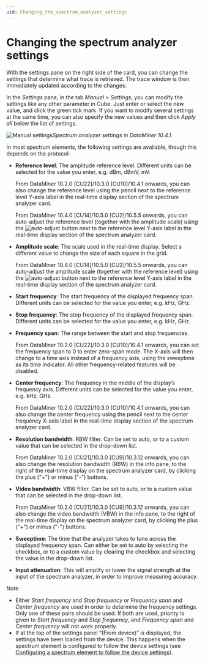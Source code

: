 ```yaml
---
uid: Changing_the_spectrum_analyzer_settings
---
```


# Changing the spectrum analyzer settings

With the settings pane on the right side of the card, you can change the settings that determine what trace is retrieved. The trace window is then immediately updated according to the changes.

In the *Settings* pane, in the tab *Manual* > *Settings*, you can modify the settings like any other parameter in Cube. Just enter or select the new value, and click the green tick mark. If you want to modify several settings at the same time, you can also specify the new values and then click *Apply all* below the list of settings.

![Manual settings](~/user-guide/images/SA_Manual_Settings.png)*Spectrum analyzer settings in DataMiner 10.4.1*

In most spectrum elements, the following settings are available, though this depends on the protocol:

- **Reference level**: The amplitude reference level. Different units can be selected for the value you enter, e.g. dBm, dBmV, mV.

  From DataMiner 10.2.0 [CU22]/10.3.0 [CU10]/10.4.1 onwards<!--RN 37821-->, you can also change the reference level using the pencil next to the reference level Y-axis label in the real-time display section of the spectrum analyzer card.

  From DataMiner 10.4.0 [CU14]/10.5.0 [CU2]/10.5.5 onwards<!--RN 42597-->, you can auto-adjust the reference level (together with the amplitude scale) using the ![auto-adjust](~/user-guide/images/Auto-adjust.png) button next to the reference level Y-axis label in the real-time display section of the spectrum analyzer card.

- **Amplitude scale**: The scale used in the real-time display. Select a different value to change the size of each square in the grid.

  From DataMiner 10.4.0 [CU14]/10.5.0 [CU2]/10.5.5 onwards<!--RN 42597-->, you can auto-adjust the amplitude scale (together with the reference level) using the ![auto-adjust](~/user-guide/images/Auto-adjust.png) button next to the reference level Y-axis label in the real-time display section of the spectrum analyzer card.

- **Start frequency**: The start frequency of the displayed frequency span. Different units can be selected for the value you enter, e.g. kHz, GHz.

- **Stop frequency**: The stop frequency of the displayed frequency span. Different units can be selected for the value you enter, e.g. kHz, GHz.

- **Frequency span**: The range between the start and stop frequencies.

  From DataMiner 10.2.0 [CU22]/10.3.0 [CU10]/10.4.1 onwards<!-- RN 37946 -->, you can set the frequency span to 0 to enter zero-span mode. The X-axis will then change to a time axis instead of a frequency axis, using the sweeptime as its time indicator. All other frequency-related features will be disabled.

- **Center frequency**: The frequency in the middle of the display’s frequency axis. Different units can be selected for the value you enter, e.g. kHz, GHz.

  From DataMiner 10.2.0 [CU22]/10.3.0 [CU10]/10.4.1 onwards<!--RN 37821-->, you can also change the center frequency using the pencil next to the center frequency X-axis label in the real-time display section of the spectrum analyzer card.

- **Resolution bandwidth**: RBW filter. Can be set to auto, or to a custom value that can be selected in the drop-down list.

  From DataMiner 10.2.0 [CU21]/10.3.0 [CU9]/10.3.12 onwards<!--RN 37601-->, you can also change the resolution bandwidth (RBW) in the info pane, to the right of the real-time display on the spectrum analyzer card, by clicking the plus ("+") or minus ("-") buttons.

- **Video bandwidth**: VBW filter. Can be set to auto, or to a custom value that can be selected in the drop-down list.

  From DataMiner 10.2.0 [CU21]/10.3.0 [CU9]/10.3.12 onwards<!--RN 37601-->, you can also change the video bandwidth (VBW) in the info pane, to the right of the real-time display on the spectrum analyzer card, by clicking the plus ("+") or minus ("-") buttons.

- **Sweeptime**: The time that the analyzer takes to tune across the displayed frequency span. Can either be set to auto by selecting the checkbox, or to a custom value by clearing the checkbox and selecting the value in the drop-down list.

- **Input attenuation**: This will amplify or lower the signal strength at the input of the spectrum analyzer, in order to improve measuring accuracy.

> [!NOTE]
>
> - Either *Start frequency* and *Stop frequency* or *Frequency span* and *Center frequency* are used in order to determine the frequency settings. Only one of these pairs should be used. If both are used, priority is given to *Start frequency* and *Stop frequency*, and *Frequency span* and *Center frequency* will not work properly.
> - If at the top of the settings panel “(From device)” is displayed, the settings have been loaded from the device. This happens when the spectrum element is configured to follow the device settings (see [Configuring a spectrum element to follow the device settings](xref:Configuring_a_spectrum_element_to_follow_the_device_settings)).
